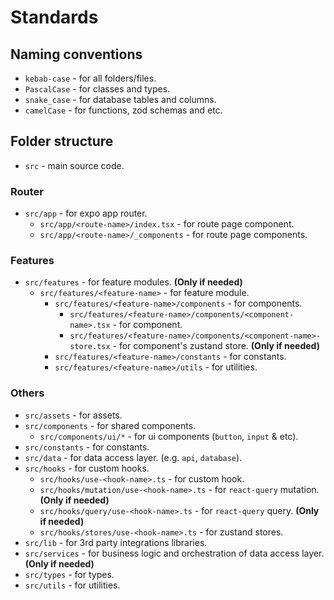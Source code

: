 # Standards

## Naming conventions

- `kebab-case` - for all folders/files.
- `PascalCase` - for classes and types.
- `snake_case` - for database tables and columns.
- `camelCase` - for functions, zod schemas and etc.

## Folder structure

- `src` - main source code.

### Router

- `src/app` - for expo app router.
  - `src/app/<route-name>/index.tsx` - for route page component.
  - `src/app/<route-name>/_components` - for route page components.

### Features

- `src/features` - for feature modules. **(Only if needed)**
  - `src/features/<feature-name>` - for feature module.
    - `src/features/<feature-name>/components` - for components.
      - `src/features/<feature-name>/components/<component-name>.tsx` - for component.
      - `src/features/<feature-name>/components/<component-name>-store.tsx` - for component's zustand store. **(Only if needed)**
    - `src/features/<feature-name>/constants` - for constants.
    - `src/features/<feature-name>/utils` - for utilities.

### Others

  - `src/assets` - for assets.
  - `src/components` - for shared components.
    - `src/components/ui/*` - for ui components (`button`, `input` & etc).
  - `src/constants` - for constants.
  - `src/data` - for data access layer. (e.g. `api`, `database`).
  - `src/hooks` - for custom hooks.
    - `src/hooks/use-<hook-name>.ts` - for custom hook.
    - `src/hooks/mutation/use-<hook-name>.ts` - for `react-query` mutation. **(Only if needed)**
    - `src/hooks/query/use-<hook-name>.ts` - for `react-query` query. **(Only if needed)**
    - `src/hooks/stores/use-<hook-name>.ts` - for zustand stores.
  - `src/lib` - for 3rd party integrations libraries.
  - `src/services` - for business logic and orchestration of data access layer. **(Only if needed)**
  - `src/types` - for types.
  - `src/utils` - for utilities.
